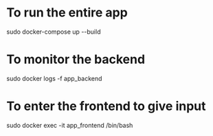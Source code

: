 # To run the entire app
sudo docker-compose up --build

# To monitor the backend
sudo docker logs -f app_backend

# To enter the frontend to give input
sudo docker exec -it app_frontend /bin/bash
